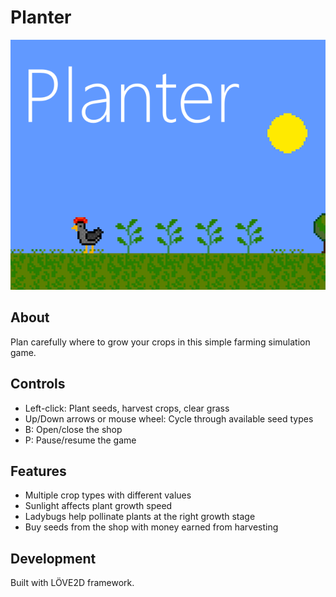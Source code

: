 # Planter

![Planter Game](graphics/title.png)

## About
Plan carefully where to grow your crops in this simple farming simulation game.

## Controls
- Left-click: Plant seeds, harvest crops, clear grass
- Up/Down arrows or mouse wheel: Cycle through available seed types
- B: Open/close the shop
- P: Pause/resume the game

## Features
- Multiple crop types with different values
- Sunlight affects plant growth speed
- Ladybugs help pollinate plants at the right growth stage
- Buy seeds from the shop with money earned from harvesting

## Development
Built with LÖVE2D framework.